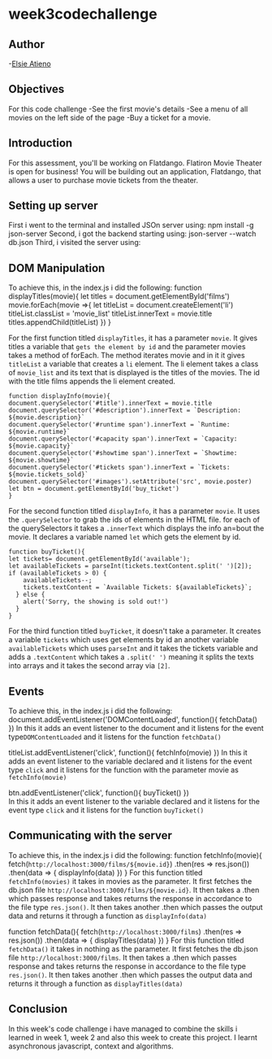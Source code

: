 # week3codechallenge

## Author
-[Elsie Atieno](https://github.com/elsieatieno)

## Objectives
For this code challenge
-See the first movie's details
-See a menu of all movies on the left side of the page
-Buy a ticket for a movie.

## Introduction
For this assessment, you'll be working on Flatdango.
Flatiron Movie Theater is open for business! You will be building out an
application, Flatdango, that allows a user to purchase movie tickets from the
theater.

## Setting up server
First i went to the terminal and installed JSOn server using:
 npm install -g json-server
Second, i got the backend starting using:
 json-server --watch db.json
Third, i visited the server using:

## DOM Manipulation
To achieve this, in the index.js i did the following:
    function displayTitles(movie){
    let titles = document.getElementById('films')
    movie.forEach(movie =>{
        let titleList = document.createElement('li')
        titleList.classList = 'movie_list'
        titleList.innerText = movie.title
        titles.appendChild(titleList)
    })
    }

For the first function titled `displayTitles`, it has a parameter `movie`. It gives titles a variable that `gets the element by id` and the parameter movies takes a method of forEach. The method iterates movie and in it it gives `titleList` a variable that creates a `li` element. The li element takes a class of `movie_list` and its text that is displayed is the titles of the movies. The id with the title films appends the li element created.

    function displayInfo(movie){
    document.querySelector('#title').innerText = movie.title
    document.querySelector('#description').innerText = `Description: ${movie.description}`
    document.querySelector('#runtime span').innerText = `Runtime: ${movie.runtime}`
    document.querySelector('#capacity span').innerText = `Capacity: ${movie.capacity}`
    document.querySelector('#showtime span').innerText = `Showtime: ${movie.showtime}`
    document.querySelector('#tickets span').innerText = `Tickets: ${movie.tickets_sold}`
    document.querySelector('#images').setAttribute('src', movie.poster)
    let btn = document.getElementById('buy_ticket')
    }
For the second function titled `displayInfo`, it has a parameter `movie`. It uses the `.querySelector` to grab the ids of elements in the HTML file. for each of the querySelectors it takes a `.innerText` which displays the info an=bout the movie. It declares a variable named `let` which gets the element by id.

    function buyTicket(){
    let tickets= document.getElementById('available');
    let availableTickets = parseInt(tickets.textContent.split(' ')[2]);
    if (availableTickets > 0) {
        availableTickets--;
        tickets.textContent = `Available Tickets: ${availableTickets}`;
      } else {
        alert('Sorry, the showing is sold out!')
      }
    } 
For the third function titled `buyTicket`, it doesn't take a parameter. It creates a variable `tickets` which uses get elements by id  an another variable `availableTickets` which uses `parseInt` and it takes the tickets variable and adds a `.textContent` which takes a `.split(' ')` meaning it splits the texts into arrays and it takes the second array via `[2]`.

## Events
To achieve this, in the index.js i did the following:
   document.addEventListener('DOMContentLoaded', function(){
    fetchData()
   })
 In this it adds an event listener to the document and it listens for the event type`DOMContentLoaded` and it listens for the function `fetchData()`

   titleList.addEventListener('click', function(){
    fetchInfo(movie)
    })
In this it adds an event listener to the variable declared and it listens for the event type `click` and it listens for the function with the parameter movie as `fetchInfo(movie)`

  btn.addEventListener('click', function(){
    buyTicket()
  })  
In this it adds an event listener to the variable declared and it listens for the event type `click` and it listens for the function `buyTicket()`

## Communicating with the server
To achieve this, in the index.js i did the following:
   function fetchInfo(movie){
    fetch(`http://localhost:3000/films/${movie.id}`)
    .then(res => res.json())
    .then(data => {
        displayInfo(data)
    })
}
For this function titled `fetchInfo(movies)` it takes in movies as the parameter. It first fetches the db.json file `http://localhost:3000/films/${movie.id}`. It then takes a .then which passes response and takes returns the response in accordance to the file type `res.json()`. It then takes another .then which passes the output data and returns it through a function as `displayInfo(data)`

   function fetchData(){
    fetch(`http://localhost:3000/films`)
    .then(res => res.json())
    .then(data => {
        displayTitles(data)
    })
}
For this function titled `fetchData()` it takes in nothing as the parameter. It first fetches the db.json file `http://localhost:3000/films`. It then takes a .then which passes response and takes returns the response in accordance to the file type `res.json()`. It then takes another .then which passes the output data and returns it through a function as `displayTitles(data)`

## Conclusion
In this week's code challenge i have managed to combine the skills i learned in week 1, week 2 and also this week to create this project. I learnt asynchronous javascript, context and algorithms.